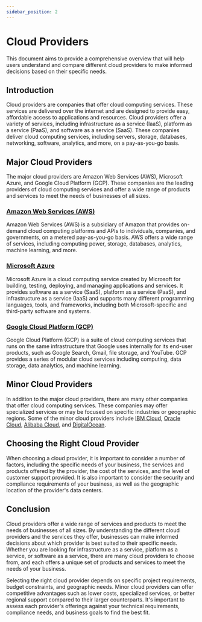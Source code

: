 ```yaml
---
sidebar_position: 2
---
```


# Cloud Providers

This document aims to provide a comprehensive overview that will help users understand and compare different cloud providers to make informed decisions based on their specific needs.

## Introduction

Cloud providers are companies that offer cloud computing services. These services are delivered over the internet and are designed to provide easy, affordable access to applications and resources. Cloud providers offer a variety of services, including infrastructure as a service (IaaS), platform as a service (PaaS), and software as a service (SaaS). These companies deliver cloud computing services, including servers, storage, databases, networking, software, analytics, and more, on a pay-as-you-go basis.

## Major Cloud Providers

The major cloud providers are Amazon Web Services (AWS), Microsoft Azure, and Google Cloud Platform (GCP). These companies are the leading providers of cloud computing services and offer a wide range of products and services to meet the needs of businesses of all sizes.

### [Amazon Web Services (AWS)](https://aws.amazon.com/)

Amazon Web Services (AWS) is a subsidiary of Amazon that provides on-demand cloud computing platforms and APIs to individuals, companies, and governments, on a metered pay-as-you-go basis. AWS offers a wide range of services, including computing power, storage, databases, analytics, machine learning, and more.

### [Microsoft Azure](https://azure.microsoft.com/)

Microsoft Azure is a cloud computing service created by Microsoft for building, testing, deploying, and managing applications and services. It provides software as a service (SaaS), platform as a service (PaaS), and infrastructure as a service (IaaS) and supports many different programming languages, tools, and frameworks, including both Microsoft-specific and third-party software and systems.

### [Google Cloud Platform (GCP)](https://cloud.google.com/)

Google Cloud Platform (GCP) is a suite of cloud computing services that runs on the same infrastructure that Google uses internally for its end-user products, such as Google Search, Gmail, file storage, and YouTube. GCP provides a series of modular cloud services including computing, data storage, data analytics, and machine learning.

## Minor Cloud Providers

In addition to the major cloud providers, there are many other companies that offer cloud computing services. These companies may offer specialized services or may be focused on specific industries or geographic regions. Some of the minor cloud providers include [IBM Cloud](https://www.ibm.com/cloud), [Oracle Cloud](https://www.oracle.com/cloud), [Alibaba Cloud](https://www.alibabacloud.com/), and [DigitalOcean](https://www.digitalocean.com/).

## Choosing the Right Cloud Provider

When choosing a cloud provider, it is important to consider a number of factors, including the specific needs of your business, the services and products offered by the provider, the cost of the services, and the level of customer support provided. It is also important to consider the security and compliance requirements of your business, as well as the geographic location of the provider's data centers.

## Conclusion

Cloud providers offer a wide range of services and products to meet the needs of businesses of all sizes. By understanding the different cloud providers and the services they offer, businesses can make informed decisions about which provider is best suited to their specific needs. Whether you are looking for infrastructure as a service, platform as a service, or software as a service, there are many cloud providers to choose from, and each offers a unique set of products and services to meet the needs of your business.

Selecting the right cloud provider depends on specific project requirements, budget constraints, and geographic needs. Minor cloud providers can offer competitive advantages such as lower costs, specialized services, or better regional support compared to their larger counterparts. It's important to assess each provider's offerings against your technical requirements, compliance needs, and business goals to find the best fit.
